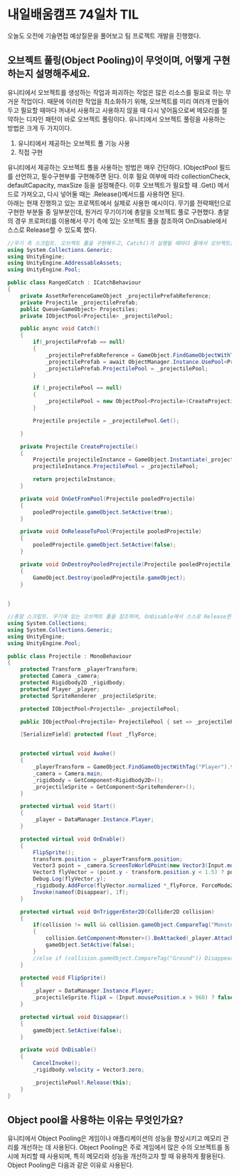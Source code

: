 # 내일배움캠프 74일차 TIL  
오늘도 오전에 기술면접 예상질문을 풀어보고 팀 프로젝트 개발을 진행했다.    

## 오브젝트 풀링(Object Pooling)이 무엇이며, 어떻게 구현하는지 설명해주세요.  
유니티에서 오브젝트를 생성하는 작업과 파괴하는 작업은 많은 리소스를 필요로 하는 무거운 작업이다. 때문에 이러한 작업을 최소화하기 위해, 오브젝트를 미리 여러개 만들어두고 필요할 때마다 꺼내서 사용하고 사용하지 않을 때 다시 넣어둠으로써 메모리를 절약하는 디자인 패턴이 바로 오브젝트 풀링이다. 유니티에서 오브젝트 풀링을 사용하는 방법은 크게 두 가지이다.  
1. 유니티에서 제공하는 오브젝트 풀 기능 사용
2. 직접 구현

유니티에서 제공하는 오브젝트 풀을 사용하는 방법은 매우 간단하다. IObjectPool 필드를 선언하고, 필수구현부를 구현해주면 된다. 이후 필요 여부에 따라 collectionCheck, defaultCapacity, maxSize 등을 설정해준다. 이후 오브젝트가 필요할 때 .Get() 메서드로 가져오고, 다시 넣어둘 때는 .Release()메서드를 사용하면 된다.  
아래는 현재 진행하고 있는 프로젝트에서 실제로 사용한 예시이다. 무기를 전략패턴으로 구현한 부분들 중 일부분인데, 원거리 무기이기에 총알을 오브젝트 풀로 구현했다. 총알의 경우 프로퍼티를 이용해서 무기 측에 있는 오브젝트 풀을 참조하여 OnDisable에서 스스로 Release할 수 있도록 했다.  
```cs
//무기 측 스크립트. 오브젝트 풀을 구현해두고, Catch()가 실행될 때마다 풀에서 오브젝트를 가져온다.
using System.Collections.Generic;
using UnityEngine;
using UnityEngine.AddressableAssets;
using UnityEngine.Pool;

public class RangedCatch : ICatchBehaviour
{
    private AssetReferenceGameObject _projectilePrefabReference;
    private Projectile _projectilePrefab;
    public Queue<GameObject> Projectiles;
    private IObjectPool<Projectile> _projectilePool;

    public async void Catch()
    {
        if(_projectilePrefab == null)
        {
            _projectilePrefabReference = GameObject.FindGameObjectWithTag("Player").GetComponent<PlayerController>().ProjectilePrefab;
            _projectilePrefab = await ObjectManager.Instance.UsePool<Projectile>(_projectilePrefabReference);
            _projectilePrefab.ProjectilePool = _projectilePool;
        }

        if (_projectilePool == null)
        {
            _projectilePool = new ObjectPool<Projectile>(CreateProjectile, OnGetFromPool, OnReleaseToPool, OnDestroyPooledProjectile, true, 15, 50);
        }

        Projectile projectile = _projectilePool.Get();

    }

    private Projectile CreateProjectile()
    {
        Projectile projectileInstance = GameObject.Instantiate(_projectilePrefab);
        projectileInstance.ProjectilePool = _projectilePool;

        return projectileInstance;
    }

    private void OnGetFromPool(Projectile pooledProjectile)
    {
        pooledProjectile.gameObject.SetActive(true);
    }

    private void OnReleaseToPool(Projectile pooledProjectile)
    {
        pooledProjectile.gameObject.SetActive(false);
    }

    private void OnDestroyPooledProjectile(Projectile pooledProjectile)
    {
        GameObject.Destroy(pooledProjectile.gameObject);
    }

    
}

//총알 스크립트. 무기에 있는 오브젝트 풀을 참조하여, OnDisable에서 스스로 Release한다.
using System.Collections;
using System.Collections.Generic;
using UnityEngine;
using UnityEngine.Pool;

public class Projectile : MonoBehaviour
{
    protected Transform _playerTransform;
    protected Camera _camera;
    protected Rigidbody2D _rigidbody;
    protected Player _player;
    protected SpriteRenderer _projectileSprite;

    protected IObjectPool<Projectile> _projectilePool;

    public IObjectPool<Projectile> ProjectilePool { set => _projectilePool = value;  }

    [SerializeField] protected float _flyForce;


    protected virtual void Awake()
    {
        _playerTransform = GameObject.FindGameObjectWithTag("Player").transform.GetChild(0).transform.GetChild(0).transform.GetChild(0).transform;
        _camera = Camera.main;
        _rigidbody = GetComponent<Rigidbody2D>();
        _projectileSprite = GetComponent<SpriteRenderer>();
    }

    protected virtual void Start()
    {
        _player = DataManager.Instance.Player;
    }

    protected virtual void OnEnable()
    {
        FlipSprite();
        transform.position = _playerTransform.position;
        Vector3 point = _camera.ScreenToWorldPoint(new Vector3(Input.mousePosition.x, Input.mousePosition.y, - _camera.transform.position.z));
        Vector3 flyVector = (point.y - transform.position.y < 1.5) ? point - transform.position : new Vector3(point.x - transform.position.x, 0, point.z - transform.position.z);
        Debug.Log(flyVector.y);
        _rigidbody.AddForce(flyVector.normalized *_flyForce, ForceMode2D.Impulse);
        Invoke(nameof(Disappear), 1f);
    }

    protected virtual void OnTriggerEnter2D(Collider2D collision)
    {
        if(collision != null && collision.gameObject.CompareTag("Monster"))
        {
            collision.GetComponent<Monster>().BeAttacked(_player.Attack);
            gameObject.SetActive(false);
        }
        //else if (collision.gameObject.CompareTag("Ground")) Disappear();
    }

    protected void FlipSprite()
    {
        _player = DataManager.Instance.Player;
        _projectileSprite.flipX = (Input.mousePosition.x > 960) ? false : true;
    }

    protected virtual void Disappear()
    {
        gameObject.SetActive(false);
    }

    private void OnDisable()
    {
        CancelInvoke();
        _rigidbody.velocity = Vector3.zero;

        _projectilePool?.Release(this);
    }
}


```

## Object pool을 사용하는 이유는 무엇인가요?    
유니티에서 Object Pooling은 게임이나 애플리케이션의 성능을 향상시키고 메모리 관리를 개선하는 데 사용된다. Object Pooling은 주로 게임에서 많은 수의 오브젝트를 동시에 처리할 때 사용되며, 특히 메모리와 성능을 개선하고자 할 때 유용하게 활용된다. Object Pooling은 다음과 같은 이유로 사용된다.  


